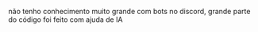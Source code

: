 não tenho conhecimento muito grande com bots no discord, grande parte do código foi feito com ajuda de IA
